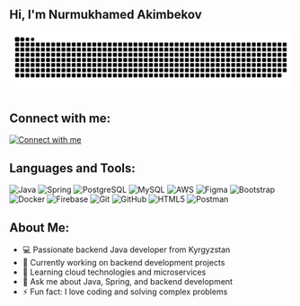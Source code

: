 ## Hi, I'm Nurmukhamed Akimbekov

![snake gif](https://github.com/Platane/snk/raw/output/github-contribution-grid-snake-dark.svg)

## Connect with me:
[![Connect with me](https://img.shields.io/badge/Click%20here%20to%20connect%20%F0%9F%93%A3-0077B5?style=for-the-badge&logo=linkedin&logoColor=white)](http://rb.gy/4u4po5)


## Languages and Tools:
![Java](https://img.shields.io/badge/Java-007396?style=for-the-badge&logo=java&logoColor=white)
![Spring](https://img.shields.io/badge/Spring-6DB33F?style=for-the-badge&logo=spring&logoColor=white)
![PostgreSQL](https://img.shields.io/badge/PostgreSQL-336791?style=for-the-badge&logo=postgresql&logoColor=white)
![MySQL](https://img.shields.io/badge/MySQL-4479A1?style=for-the-badge&logo=mysql&logoColor=white)
![AWS](https://img.shields.io/badge/AWS-FF9900?style=for-the-badge&logo=amazon-aws&logoColor=white)
![Figma](https://img.shields.io/badge/Figma-00C4CC?style=for-the-badge&logo=figma&logoColor=white)
![Bootstrap](https://img.shields.io/badge/Bootstrap-563D7C?style=for-the-badge&logo=bootstrap&logoColor=white)
![Docker](https://img.shields.io/badge/Docker-2496ED?style=for-the-badge&logo=docker&logoColor=white)
![Firebase](https://img.shields.io/badge/Firebase-FFCA28?style=for-the-badge&logo=firebase&logoColor=black)
![Git](https://img.shields.io/badge/Git-F05032?style=for-the-badge&logo=git&logoColor=white)
![GitHub](https://img.shields.io/badge/GitHub-181717?style=for-the-badge&logo=github&logoColor=white)
![HTML5](https://img.shields.io/badge/HTML5-E34F26?style=for-the-badge&logo=html5&logoColor=white)
![Postman](https://img.shields.io/badge/Postman-FF6C37?style=for-the-badge&logo=postman&logoColor=white)


## About Me:
- 💻 Passionate backend Java developer from Kyrgyzstan
- 🔧 Currently working on backend development projects
- 🚀 Learning cloud technologies and microservices
- 💬 Ask me about Java, Spring, and backend development
- ⚡ Fun fact: I love coding and solving complex problems
